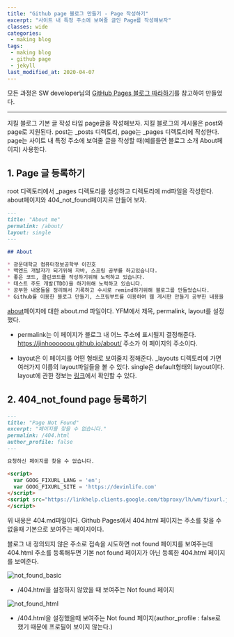 ```yaml
---
title: "Github page 블로그 만들기 - Page 작성하기"
excerpt: "사이트 내 특정 주소에 보여줄 글인 Page를 작성해보자"
classes: wide
categories:
 - making blog
tags:
 - making blog
 - github page
 - jekyll
last_modified_at: 2020-04-07
---
```




모든 과정은 SW developer님의 [GitHub Pages 블로그 따라하기](https://devinlife.com/howto/)를 참고하여 만들었다.

---

지킬 블로그 기본 글 작성 타입 page글을 작성해보자. 지킬 블로그의 게시물은 post와 page로 지원된다. post는 _posts 디렉토리, page는 _pages 디렉토리에 작성한다. page는 사이트 내 특정 주소에 보여줄 글을 작성할 때(예를들면 블로그 소개 About페이지) 사용한다.



## 1. Page 글 등록하기

root 디렉토리에서 _pages 디렉토리를 생성하고 디렉토리에 md파일을 작성한다. about페이지와 404_not_found페이지르 만들어 보자.

```markdown
---
title: "About me"
permalink: /about/
layout: single
---

## About

* 광운대학교 컴퓨터정보공학부 이진호
* 백엔드 개발자가 되기위해 자바, 스프링 공부를 하고있습니다.
* 좋은 코드, 클린코드를 작성하기위해 노력하고 있습니다.
* 테스트 주도 개발(TDD)을 하기위해 노력하고 있습니다.
* 공부한 내용들을 정리해서 기록하고 수시로 remind하기위해 블로그를 만들었습니다.
* Github를 이용한 블로그 만들기, 스프링부트를 이용하여 웹 게시판 만들기 공부한 내용을 정리하여 포스팅했습니다. 
```

[about](https://jinhoooooou.github.io/about/)페이지에 대한 about.md 파일이다. YFM에서 제목, permalink, layout를 설정했다. 

* permalink는 이 페이지가 블로그 내 어느 주소에 표시될지 결정해준다. https://jinhoooooou.github.io/about/ 주소가 이 페이지의 주소이다.

* layout은 이 페이지를 어떤 형태로 보여줄지 정해준다. _layouts 디렉토리에 가면 여러가지 이름의 layout파일들을 볼 수 있다. single은 default형태의 layout이다. layout에 관한 정보는 [링크](https://mmistakes.github.io/minimal-mistakes/docs/layouts/)에서 확인할 수 있다.

## 2. 404_not_found page 등록하기

```markdown
---
title: "Page Not Found"
excerpt: "페이지를 찾을 수 없습니다."
permalink: /404.html
author_profile: false
---

요청하신 페이지를 찾을 수 없습니다.

<script>
  var GOOG_FIXURL_LANG = 'en';
  var GOOG_FIXURL_SITE = 'https://devinlife.com'
</script>
<script src="https://linkhelp.clients.google.com/tbproxy/lh/wm/fixurl.js">
</script>
```

위 내용은 404.md파일이다. Github Pages에서 404.html 페이지는 주소를 찾을 수 없을때 기본으로 보여주는 페이지이다.

블로그 내 정의되지 않은 주소로 접속을 시도하면 not found 페이지를 보여주는데 404.html 주소를 등록해두면 기본 not found 페이지가 아닌 등록한 404.html 페이지를 보여준다.

![not_found_basic]({{site.url}}/assets/images/2020-04-07-making-blog-8.assets/not_found_basic.png)

* /404.html을 설정하지 않았을 때 보여주는 Not found 페이지

![not_found_html]({{site.url}}/assets/images/2020-04-07-making-blog-8.assets/not_found_html.png)

* /404.html을 설정했을때 보여주는 Not found 페이지(author_profile : false로 했기 때문에 프로필이 보이지 않는다.)

  